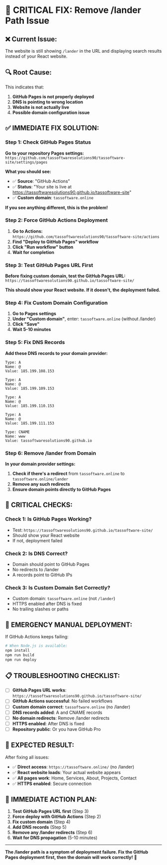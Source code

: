 # 🚨 CRITICAL FIX: Remove /lander Path Issue

## ❌ **Current Issue:**
The website is still showing `/lander` in the URL and displaying search results instead of your React website.

## 🔍 **Root Cause:**
This indicates that:
1. **GitHub Pages is not properly deployed**
2. **DNS is pointing to wrong location**
3. **Website is not actually live**
4. **Possible domain configuration issue**

## ✅ **IMMEDIATE FIX SOLUTION:**

### **Step 1: Check GitHub Pages Status**

**Go to your repository Pages settings:**
`https://github.com/tassoftwaresolutions90/tassoftware-site/settings/pages`

**What you should see:**
- ✅ **Source**: "GitHub Actions"
- ✅ **Status**: "Your site is live at https://tassoftwaresolutions90.github.io/tassoftware-site"
- ✅ **Custom domain**: `tassoftware.online`

**If you see anything different, this is the problem!**

### **Step 2: Force GitHub Actions Deployment**

1. **Go to Actions:** `https://github.com/tassoftwaresolutions90/tassoftware-site/actions`
2. **Find "Deploy to GitHub Pages" workflow**
3. **Click "Run workflow" button**
4. **Wait for completion** 

### **Step 3: Test GitHub Pages URL First**

**Before fixing custom domain, test the GitHub Pages URL:**
`https://tassoftwaresolutions90.github.io/tassoftware-site/`

**This should show your React website. If it doesn't, the deployment failed.**

### **Step 4: Fix Custom Domain Configuration**

1. **Go to Pages settings**
2. **Under "Custom domain"**, enter: `tassoftware.online` (without /lander)
3. **Click "Save"**
4. **Wait 5-10 minutes**

### **Step 5: Fix DNS Records**

**Add these DNS records to your domain provider:**

```
Type: A
Name: @
Value: 185.199.108.153

Type: A
Name: @
Value: 185.199.109.153

Type: A
Name: @
Value: 185.199.110.153

Type: A
Name: @
Value: 185.199.111.153

Type: CNAME
Name: www
Value: tassoftwaresolutions90.github.io
```

### **Step 6: Remove /lander from Domain**

**In your domain provider settings:**
1. **Check if there's a redirect** from `tassoftware.online` to `tassoftware.online/lander`
2. **Remove any such redirects**
3. **Ensure domain points directly to GitHub Pages**

## 🚨 **CRITICAL CHECKS:**

### **Check 1: Is GitHub Pages Working?**
- Test: `https://tassoftwaresolutions90.github.io/tassoftware-site/`
- Should show your React website
- If not, deployment failed

### **Check 2: Is DNS Correct?**
- Domain should point to GitHub Pages
- No redirects to /lander
- A records point to GitHub IPs

### **Check 3: Is Custom Domain Set Correctly?**
- Custom domain: `tassoftware.online` (not `/lander`)
- HTTPS enabled after DNS is fixed
- No trailing slashes or paths

## 🔧 **EMERGENCY MANUAL DEPLOYMENT:**

If GitHub Actions keeps failing:

```bash
# When Node.js is available:
npm install
npm run build
npm run deploy
```

## 📋 **TROUBLESHOOTING CHECKLIST:**

- [ ] **GitHub Pages URL works**: `https://tassoftwaresolutions90.github.io/tassoftware-site/`
- [ ] **GitHub Actions successful**: No failed workflows
- [ ] **Custom domain correct**: `tassoftware.online` (no /lander)
- [ ] **DNS records added**: A and CNAME records
- [ ] **No domain redirects**: Remove /lander redirects
- [ ] **HTTPS enabled**: After DNS is fixed
- [ ] **Repository public**: Or you have GitHub Pro

## 🎯 **EXPECTED RESULT:**

After fixing all issues:
- ✅ **Direct access**: `https://tassoftware.online/` (no /lander)
- ✅ **React website loads**: Your actual website appears
- ✅ **All pages work**: Home, Services, About, Projects, Contact
- ✅ **HTTPS enabled**: Secure connection

## 🚀 **IMMEDIATE ACTION PLAN:**

1. **Test GitHub Pages URL first** (Step 3)
2. **Force deploy with GitHub Actions** (Step 2)
3. **Fix custom domain** (Step 4)
4. **Add DNS records** (Step 5)
5. **Remove any /lander redirects** (Step 6)
6. **Wait for DNS propagation** (5-10 minutes)

---

**The /lander path is a symptom of deployment failure. Fix the GitHub Pages deployment first, then the domain will work correctly!** 🚨

